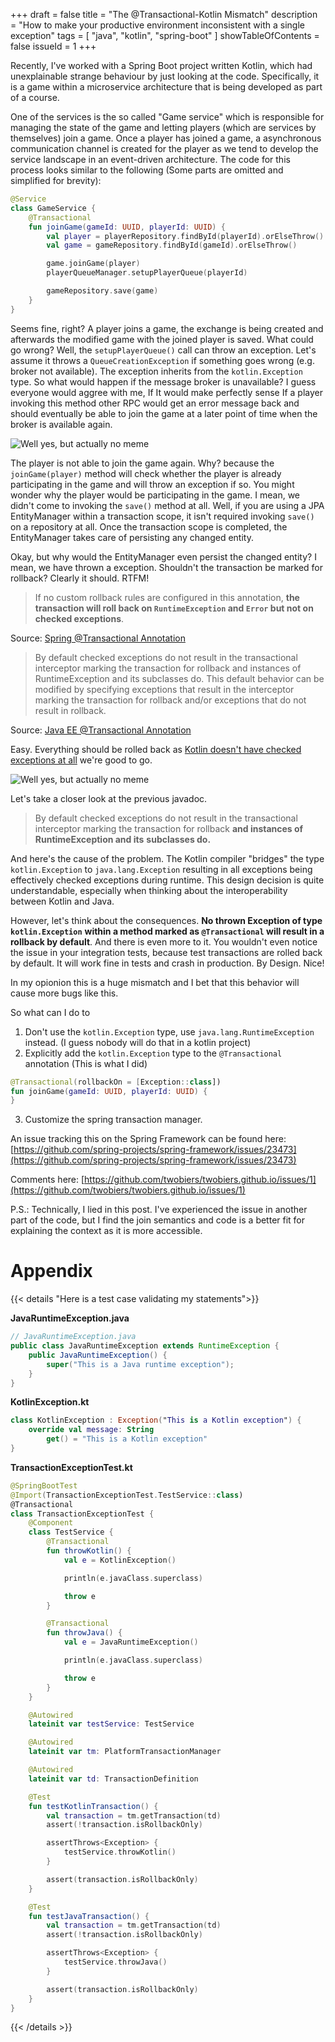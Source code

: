 +++ 
draft = false
title = "The @Transactional-Kotlin Mismatch"
description = "How to make your productive environment inconsistent with a single exception"
tags = [
    "java",
    "kotlin",
    "spring-boot"
]
showTableOfContents = false
issueId = 1
+++

Recently, I've worked with a Spring Boot project written Kotlin, 
which had unexplainable strange behaviour by just looking at the code.
Specifically, it is a game within a microservice architecture that is being 
developed as part of a course.

One of the services is the so called "Game service" which is responsible for
managing the state of the game and letting players (which are services by themselves)
join a game.
Once a player has joined a game, a asynchronous communication channel is created for the
player as we tend to develop the service landscape in an event-driven architecture.
The code for this process looks similar to the following (Some parts are omitted and 
simplified for brevity):
```kt
@Service
class GameService {
    @Transactional
    fun joinGame(gameId: UUID, playerId: UUID) {
        val player = playerRepository.findById(playerId).orElseThrow()
        val game = gameRepository.findById(gameId).orElseThrow()

        game.joinGame(player)
        playerQueueManager.setupPlayerQueue(playerId)

        gameRepository.save(game)
    }    
}
```
Seems fine, right? A player joins a game, the exchange is being created and afterwards 
the modified game with the joined player is saved. What could go wrong?
Well, the `setupPlayerQueue()` call can throw an exception. Let's assume it throws a 
`QueueCreationException` if something goes wrong (e.g. broker not available). 
The exception inherits from the `kotlin.Exception` type.
So what would happen if the message broker is unavailable? I guess everyone would aggree 
with me, If It would make perfectly sense If a player invoking this method other RPC would 
get an error message back and should eventually be able to join the game at a later point 
of time when the broker is available again.

![Well yes, but actually no meme](https://i.kym-cdn.com/entries/icons/original/000/028/596/dsmGaKWMeHXe9QuJtq_ys30PNfTGnMsRuHuo_MUzGCg.jpg)

The player is not able to join the game again. Why? because the `joinGame(player)` method 
will check whether the player is already participating in the game and will throw an exception if so.
You might wonder why the player would be participating in the game. I mean, we didn't 
come to invoking the `save()` method at all.
Well, if you are using a JPA EntityManager within a transaction scope, it isn't required 
invoking `save()` on a repository at all. Once the transaction scope is completed, the EntityManager
takes care of persisting any changed entity.

Okay, but why would the EntityManager even persist the changed entity? I mean, we have thrown a
exception. Shouldn't the transaction be marked for rollback? Clearly it should. RTFM!
> If no custom rollback rules are configured in this annotation, 
> __the transaction will roll back on `RuntimeException` and `Error` but not on checked exceptions__. 

Source: [Spring @Transactional Annotation](https://docs.spring.io/spring-framework/docs/current/javadoc-api/org/springframework/transaction/annotation/Transactional.html)

> By default checked exceptions do not result in the transactional interceptor 
> marking the transaction for rollback and instances of RuntimeException and its 
> subclasses do. This default behavior can be modified by specifying exceptions 
> that result in the interceptor marking the transaction for rollback and/or 
> exceptions that do not result in rollback.

Source: [Java EE @Transactional Annotation](https://docs.oracle.com/javaee/7/api/javax/transaction/Transactional.html)

Easy. Everything should be rolled back as [Kotlin doesn't have checked exceptions at all](https://kotlinlang.org/docs/exceptions.html) we're good to go.

![Well yes, but actually no meme](https://i.kym-cdn.com/entries/icons/original/000/028/596/dsmGaKWMeHXe9QuJtq_ys30PNfTGnMsRuHuo_MUzGCg.jpg)

Let's take a closer look at the previous javadoc.

> By default checked exceptions do not result in the transactional interceptor 
> marking the transaction for rollback **and instances of RuntimeException and its**
> **subclasses do.**

And here's the cause of the problem. The Kotlin compiler "bridges" the type `kotlin.Exception` 
to `java.lang.Exception` resulting in all exceptions being effectively checked exceptions during
runtime. This design decision is quite understandable, especially when thinking about the 
interoperability between Kotlin and Java.

However, let's think about the consequences. **No thrown Exception of type `kotlin.Exception`** 
**within a method marked as `@Transactional` will result in a rollback by default**.
And there is even more to it. You wouldn't even notice the issue in your integration tests, because 
test transactions are rolled back by default. It will work fine in tests and crash in 
production. By Design. Nice!

In my opionion this is a huge mismatch and I bet that this behavior will cause more bugs like this.

So what can I do to 
1. Don't use the `kotlin.Exception` type, use `java.lang.RuntimeException` instead. 
  (I guess nobody will do that in a kotlin project)
2. Explicitly add the `kotlin.Exception` type to the `@Transactional` annotation
  (This is what I did)
```kt
@Transactional(rollbackOn = [Exception::class])
fun joinGame(gameId: UUID, playerId: UUID) {
}
```
3. Customize the spring transaction manager.

An issue tracking this on the Spring Framework can be found here: [https://github.com/spring-projects/spring-framework/issues/23473](https://github.com/spring-projects/spring-framework/issues/23473)

Comments here: [https://github.com/twobiers/twobiers.github.io/issues/1](https://github.com/twobiers/twobiers.github.io/issues/1)

P.S.: Technically, I lied in this post. I've experienced the issue in another part of the code, 
but I find the join semantics and code is a better fit for explaining the context as it 
is more accessible.

# Appendix

{{< details "Here is a test case validating my statements">}}

**JavaRuntimeException.java**
```java
// JavaRuntimeException.java
public class JavaRuntimeException extends RuntimeException {
    public JavaRuntimeException() {
        super("This is a Java runtime exception");
    }
}
```

**KotlinException.kt**
```kotlin
class KotlinException : Exception("This is a Kotlin exception") {
    override val message: String
        get() = "This is a Kotlin exception"
}
```

**TransactionExceptionTest.kt**
```kotlin
@SpringBootTest
@Import(TransactionExceptionTest.TestService::class)
@Transactional
class TransactionExceptionTest {
    @Component
    class TestService {
        @Transactional
        fun throwKotlin() {
            val e = KotlinException()

            println(e.javaClass.superclass)

            throw e
        }

        @Transactional
        fun throwJava() {
            val e = JavaRuntimeException()

            println(e.javaClass.superclass)

            throw e
        }
    }

    @Autowired
    lateinit var testService: TestService

    @Autowired
    lateinit var tm: PlatformTransactionManager

    @Autowired
    lateinit var td: TransactionDefinition

    @Test
    fun testKotlinTransaction() {
        val transaction = tm.getTransaction(td)
        assert(!transaction.isRollbackOnly)

        assertThrows<Exception> {
            testService.throwKotlin()
        }

        assert(transaction.isRollbackOnly)
    }

    @Test
    fun testJavaTransaction() {
        val transaction = tm.getTransaction(td)
        assert(!transaction.isRollbackOnly)

        assertThrows<Exception> {
            testService.throwJava()
        }

        assert(transaction.isRollbackOnly)
    }
}
```

{{< /details >}}